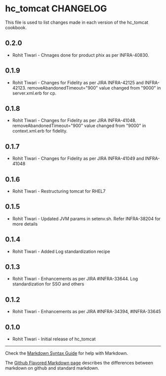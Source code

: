 hc_tomcat CHANGELOG
=================

This file is used to list changes made in each version of the hc_tomcat cookbook.

0.2.0
-----
- Rohit Tiwari - Chnages done for product phix as per INFRA-40830.

0.1.9
-----
- Rohit Tiwari - Changes for Fidelity as per JIRA INFRA-42125 and INFRA-42123. removeAbandonedTimeout="900" value changed from "9000" in server.xml.erb for cp.

0.1.8
-----
- Rohit Tiwari - Changes for Fidelity as per JIRA INFRA-41048. removeAbandonedTimeout="900" value changed from "9000" in context.xml.erb for fidelity.

0.1.7
-----
- Rohit Tiwari - Changes for Fidelity as per JIRA INFRA-41049 and INFRA-41048

0.1.6
-----
- Rohit Tiwari - Restructuring tomcat for RHEL7

0.1.5
-----
- Rohit Tiwari - Updated JVM params in setenv.sh. Refer INFRA-38204 for more details

0.1.4
-----
- Rohit Tiwari - Added Log standardization recipe


0.1.3
-----
- Rohit Tiwari - Enhancements as per  JIRA #INFRA-33644. Log standardization for SSO and others


0.1.2
-----
- Rohit Tiwari - Enhancements as per  JIRA #INFRA-34394, #INFRA-33645

0.1.0
-----
- Rohit Tiwari - Initial release of hc_tomcat

- - -
Check the [Markdown Syntax Guide](http://daringfireball.net/projects/markdown/syntax) for help with Markdown.

The [Github Flavored Markdown page](http://github.github.com/github-flavored-markdown/) describes the differences between markdown on github and standard markdown.
